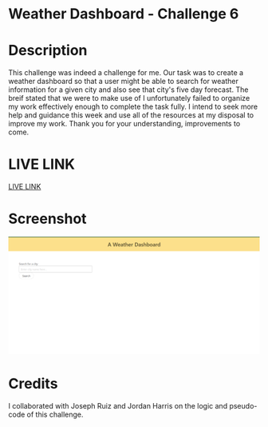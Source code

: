 # Weather Dashboard - Challenge 6

# Description
This challenge was indeed a challenge for me. Our task was to create a weather dashboard so that a user might be able to search for weather information for a given city and also see that city's five day forecast. The breif stated that we were to make use of  I unfortunately failed to organize my work effectively enough to complete the task fully. I intend to seek more help and guidance this week and use all of the resources at my disposal to improve my work. Thank you for your understanding, improvements to come.


# LIVE LINK
[LIVE LINK](https://tyleresselman.github.io/weather-dashboard-ch-6/)

# Screenshot

![Screenshot](./assets/images/weather-dashboard-screenshot.png)

# Credits

I collaborated with Joseph Ruiz and Jordan Harris on the logic and pseudo-code of this challenge.


